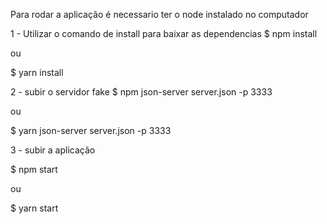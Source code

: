 Para rodar a aplicação é necessario ter o node instalado no computador

1 - Utilizar o comando de install para baixar as dependencias
$ npm install

ou

$ yarn install

2 - subir o servidor fake
$ npm json-server server.json -p 3333

ou

$ yarn json-server server.json -p 3333

3 - subir a aplicação

$ npm start

ou

$ yarn start
